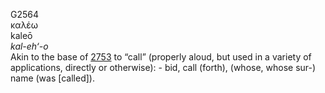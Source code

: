 <body>
  <p>G2564<br>  καλέω  <br> kaleō  <br><i>kal-eh‘-o </i><br>Akin to the base of <a href="g2753.htm">2753</a>  to “call” (properly aloud, but used in a variety of applications, directly or otherwise): - bid, call (forth), (whose, whose sur-) name (was [called]).<br></p>
 </body>